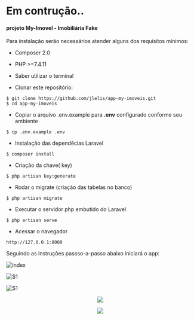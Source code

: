 # Em contrução..
#### projeto My-Imovel - Imobiliária Fake

Para instalação serão necessários atender alguns dos requisitos mínimos:
* Composer 2.0
* PHP >=7.4.11
* Saber utilizar o terminal

* Clonar este repositório:
~~~shell
$ git clone https://github.com/jlelis/app-my-imoveis.git
$ cd app-my-imoveis
~~~~
* Copiar o arquivo .env.example para __.env__  configurado conforme seu ambiente
~~~shell
$ cp .env.example .env
~~~ 
* Instalação das dependêcias Laravel
~~~shell
$ composer install
~~~ 
* Criação da chave( key)
~~~shell
$ php artisan key:generate
~~~ 
* Rodar o migrate (criação das tabelas no banco)
~~~shell
$ php artisan migrate
~~~ 
* Executar o servidor php embutido do Laravel
~~~shell
$ php artisan serve
~~~
* Acessar o navegador
~~~shell
http://127.0.0.1:8000
~~~

Seguindo as instruções passso-a-passo abaixo iniciará o app:

![index](https://i.imgur.com/HpZxkpb.jpg)

![$1](https://i.imgur.com/iuddvJH.jpg)

![$1](https://i.imgur.com/h5AaZLf.jpg)

<p align="center">
<img src="https://i.imgur.com/TRWhDpV.jpg">
</p>

<p align="center">
<img src="https://i.imgur.com/FMpsn9z.jpg">
</p>
